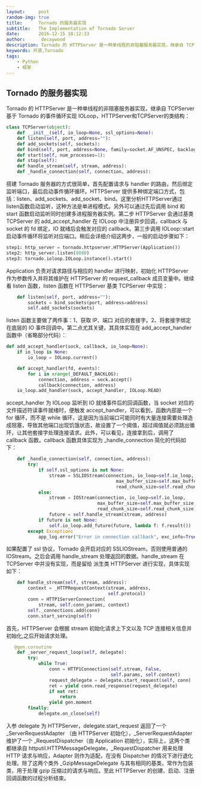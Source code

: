 ```yaml
---
layout:     post
random-img: true
title:      Tornado 的服务器实现
subtitle:   The Implementation of Tornado Server
date:       2016-12-15 18:12:33
author:      decaywood
description: Tornado 的 HTTPServer 是一种单线程的非阻塞服务器实现，继承自 TCPServer 基于 Tornado 的事件循环实现 IOLoop
keywords: 开源,Tornado
tags:
    - Python
    - 框架
---
```


## Tornado 的服务器实现

Tornado 的 HTTPServer 是一种单线程的非阻塞服务器实现，继承自 TCPServer 基于 Tornado 的事件循环实现 IOLoop，HTTPServer和TCPServer的类结构：

```python
class TCPServer(object):
    def __init__(self, io_loop=None, ssl_options=None): 
    def listen(self, port, address=""): 
    def add_sockets(self, sockets): 
    def bind(self, port, address=None, family=socket.AF_UNSPEC, backlog=128): 
    def start(self, num_processes=1): 
    def stop(self): 
    def handle_stream(self, stream, address): 
    def _handle_connection(self, connection, address):
```

搭建 Tornado 服务器的方式很简单，首先配置请求与 handler 的路由，然后绑定监听端口，最后启动事件循环循环。HTTPServer 提供多种绑定端口方式，包括：listen、add\_sockets、add\_socket、bind。这里分析HTTPServer通过listen函数启动监听，这种方法是单进程模式。另外可以通过先后调用 bind 和 start 函数启动监听同时创建多进程服务器实例。第二步 HTTPServer 会通过基类 TCPServer 的 add\_accept\_handler 在 IOLoop 中注册异步回调，callback 与 socket 的 fd 绑定，IO 就绪后会触发对应的 callback。第三步调用 IOLoop::start 启动事件循环将监听对应端口。稍后会详细介绍这两步，一般的启动步骤如下：

```python
step1: http_server = tornado.httpserver.HTTPServer(Application())
step2: http_server.listen(8080)
step3: tornado.ioloop.IOLoop.instance().start()
```

Application 负责对请求路径与相应的 handler 进行映射，初始化 HTTPServer 作为参数传入并将其维护在 HTTPServer 的 request\_callback 成员变量中。继续看 listen 函数，listen 函数在 HTTPServer 基类 TCPServer 中实现：

```python
	def listen(self, port, address=""):
        sockets = bind_sockets(port, address=address)
        self.add_sockets(sockets)
```

listen 函数主要做了两件事：1、获取 IP、端口 对应的套接字。2、将套接字绑定在底层的 IO 事件回调中。第二点尤其关键，其具体实现在 add\_accept\_handler 函数中（省略部分代码）：

```python
def add_accept_handler(sock, callback, io_loop=None):
    if io_loop is None:
        io_loop = IOLoop.current()

    def accept_handler(fd, events):
        for i in xrange(_DEFAULT_BACKLOG):
            connection, address = sock.accept()
            callback(connection, address)
    io_loop.add_handler(sock, accept_handler, IOLoop.READ)
```

accept\_handler 为 IOLoop 监听到 IO 就绪事件后的回调函数，当 socket 对应的文件描述符读事件就绪时，便触发 accept\_handler，可以看到，函数内部是一个 for 循环，而不是 while 循环，这是因为当前端口可能同时有大量连接需要处理造成阻塞，导致其他端口出现饥饿状态，故设置了一个阈值，超过阈值就必须跳出循环，让其他套接字处理连接请求。此外，可以看见，连接拿到后，调用了 callback 函数。callback 函数具体实现为 \_handle\_connection 简化的代码如下：

```python
	def _handle_connection(self, connection, address):
	    try:
	        if self.ssl_options is not None:
	            stream = SSLIOStream(connection, io_loop=self.io_loop,
	                                     max_buffer_size=self.max_buffer_size,
	                                     read_chunk_size=self.read_chunk_size)
	        else:
	            stream = IOStream(connection, io_loop=self.io_loop,
	                              max_buffer_size=self.max_buffer_size,
	                              read_chunk_size=self.read_chunk_size)
	            future = self.handle_stream(stream, address)
	        if future is not None:
	            self.io_loop.add_future(future, lambda f: f.result())
	    except Exception:
	        app_log.error("Error in connection callback", exc_info=True)
```

如果配置了 ssl 协议，Tornado 会开启对应的 SSLIOStream，否则使用普通的 IOStream。之后会调用 handle\_stream 处理返回的数据。handle\_stream 在 TCPServer 中并没有实现，而是留给 派生类 HTTPServer 进行实现，具体实现如下：

```python
    def handle_stream(self, stream, address):
        context = _HTTPRequestContext(stream, address,
                                      self.protocol)
        conn = HTTP1ServerConnection(
            stream, self.conn_params, context)
        self._connections.add(conn)
        conn.start_serving(self)
```

首先，HTTPServer 会根据 stream 初始化请求上下文以及 TCP 连接相关信息并初始化,之后开始请求处理。

```python
   @gen.coroutine
    def _server_request_loop(self, delegate):
        try:
            while True:
                conn = HTTP1Connection(self.stream, False,
                                       self.params, self.context)
                request_delegate = delegate.start_request(self, conn)
                ret = yield conn.read_response(request_delegate)
                if not ret:
                    return
                yield gen.moment
        finally:
            delegate.on_close(self)
```

入参 delegate 为 HTTPServer，delegate.start\_request 返回了一个 \_ServerRequestAdapter （由 HTTPServer 初始化），\_ServerRequestAdapter 维护了一个 \_RequestDispatcher（由 Application 初始化），实际上，这两个类都继承自 httputil.HTTPMessageDelegate，\_RequestDispatcher 用来处理 HTTP 请求与响应，Adapter 则作为适配，在没有 Dispatcher 的情况下进行退化处理。除了这两个类外 \_GzipMessageDelegate 与其有相同的基类，常作为包装类，用于处理 gzip 压缩过的请求与响应。至此 HTTPServer 的创建、启动、注册回调函数的过程分析结束。


